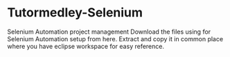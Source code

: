 # Tutormedley-Selenium
Selenium Automation project management
Download the files using for Selenium Automation setup from here.
Extract and copy it in common place where you have eclipse workspace for easy reference.
